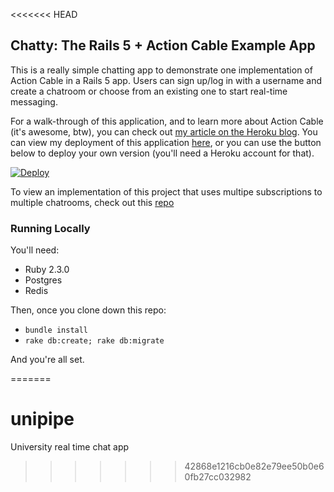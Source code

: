 <<<<<<< HEAD
## Chatty: The Rails 5 + Action Cable Example App

This is a really simple chatting app to demonstrate one implementation of Action Cable in a Rails 5 app. Users can sign up/log in with a username and create a chatroom or choose from an existing one to start real-time messaging.

For a walk-through of this application, and to learn more about Action Cable (it's awesome, btw), you can check out [my article on the Heroku blog](https://blog.heroku.com/archives/2016/5/9/real_time_rails_implementing_websockets_in_rails_5_with_action_cable). You can view my deployment of this application [here](https://action-cable-example.herokuapp.com), or you can use the button below to deploy your own version (you'll need a Heroku account for that).

[![Deploy](https://www.herokucdn.com/deploy/button.svg)](https://heroku.com/deploy)

To view an implementation of this project that uses multipe subscriptions to multiple chatrooms, check out this [repo](https://github.com/SophieDeBenedetto/rails-5-action-cable-meetup)

### Running Locally

You'll need:

* Ruby 2.3.0
* Postgres
* Redis

Then, once you clone down this repo:

* `bundle install`
* `rake db:create; rake db:migrate`

And you're all set.


=======
# unipipe
University real time chat app
>>>>>>> 42868e1216cb0e82e79ee50b0e60fb27cc032982

